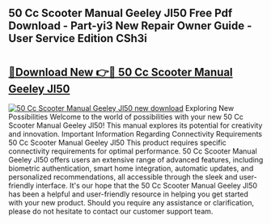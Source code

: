 ## 50 Cc Scooter Manual Geeley Jl50 Free Pdf Download - Part-yi3 New Repair Owner Guide - User Service Edition CSh3i

# <h2><a href="http://bc66412.oget.top/?id=50+Cc+Scooter+Manual+Geeley+Jl50">🔗Download New 👉🔴 50 Cc Scooter Manual Geeley Jl50</a></h2>

[![50 Cc Scooter Manual Geeley Jl50 new download](https://i.imgur.com/5g1atiW.png)](http://bc66412.oget.top/?id=50+Cc+Scooter+Manual+Geeley+Jl50)
Exploring New Possibilities Welcome to the world of possibilities with your new 50 Cc Scooter Manual Geeley Jl50! This manual explores its potential for creativity and innovation. Important Information Regarding Connectivity Requirements 50 Cc Scooter Manual Geeley Jl50 This product requires specific connectivity requirements for optimal performance. 50 Cc Scooter Manual Geeley Jl50 offers users an extensive range of advanced features, including biometric authentication, smart home integration, automatic updates, and personalized recommendations, all accessible through the sleek and user-friendly interface. It's our hope that the 50 Cc Scooter Manual Geeley Jl50 has been a helpful and user-friendly resource in helping you get started with your new product. Should you require any assistance or clarification, please do not hesitate to contact our customer support team.
